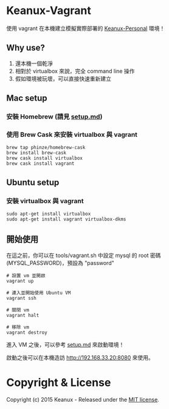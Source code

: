 # Keanux-Vagrant

使用 vagrant 在本機建立模擬實際部署的 [Keanux-Personal](https://github.com/Keanux/keanux-personal/) 環境！

## Why use?

1. 還本機一個乾淨
2. 相對於 virtualbox 來說，完全 command line 操作
3. 假如環境被玩壞，可以直接快速重新建立

## Mac setup

### 安裝 Homebrew (請見 [setup.md](https://github.com/Keanux/keanux-personal/blob/master/docs/setup.md#安裝homebrew))

### 使用 Brew Cask 來安裝 virtualbox 與 vagrant
```
brew tap phinze/homebrew-cask
brew install brew-cask
brew cask install virtualbox
brew cask install vagrant
```

## Ubuntu setup

### 安裝 virtualbox 與 vagrant
```
sudo apt-get install virtualbox
sudo apt-get install vagrant virtualbox-dkms
```

## 開始使用

在這之前，你可以在 tools/vagrant.sh 中設定 mysql 的 root 密碼(MYSQL_PASSWORD)，預設為 "password"

```
# 設置 vm 並開啟
vagrant up

# 連入並開始使用 Ubuntu VM
vagrant ssh

# 關閉 vm
vagrant halt

# 移除 vm
vagrant destroy
```

進入 VM 之後，可以參考 [setup.md](https://github.com/Keanux/keanux-personal/blob/master/docs/setup.md#修改設定並啟動網站-1) 來啟動環境！

啟動之後可以在本機造訪 http://192.168.33.20:8080 來使用。

# Copyright & License

Copyright (c) 2015 Keanux - Released under the [MIT license](LICENSE).
